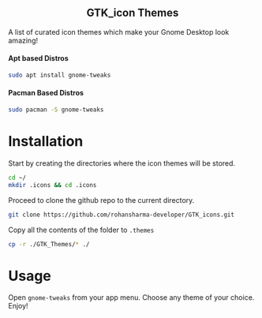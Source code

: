 <h2 align="center">GTK_icon Themes</h2>
A list of curated icon themes which make your Gnome Desktop look amazing!
<br>

 <h4>Apt based Distros</h4>
 
``` bash
sudo apt install gnome-tweaks
```
<h4>Pacman Based Distros</h4>

``` bash
sudo pacman -S gnome-tweaks
```

# Installation
Start by creating the directories where the icon themes will be stored.
``` bash
cd ~/
mkdir .icons && cd .icons
```
Proceed to clone the github repo to the current directory.
``` bash
git clone https://github.com/rohansharma-developer/GTK_icons.git
```
Copy all the contents of the folder to `.themes`
``` bash
cp -r ./GTK_Themes/* ./
```
# Usage
Open `gnome-tweaks` from your app menu. Choose any theme of your choice. Enjoy!

